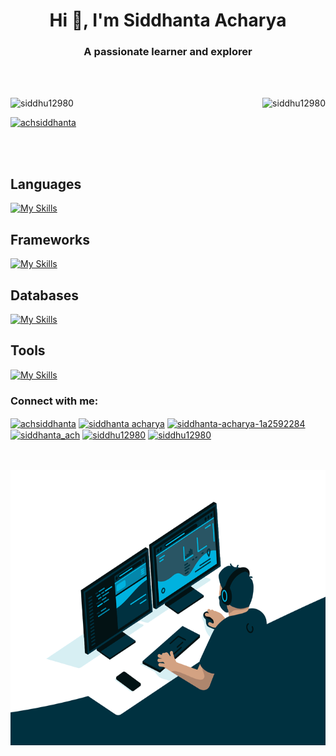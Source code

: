 <h1 align="center">Hi 👋, I'm Siddhanta Acharya</h1>
<h3 align="center">A passionate learner and explorer</h3>

<br>
<br>

<div>

<img align="right" src="https://github-readme-stats.vercel.app/api/top-langs?username=siddhu12980&show_icons=true&locale=en&layout=compact" alt="siddhu12980" />
<p align="left"> <img src="https://komarev.com/ghpvc/?username=siddhu12980&label=Profile%20views&color=0e75b6&style=flat" alt="siddhu12980" /> </p>

<p align="left"> <a href="https://twitter.com/achsiddhanta" target="blank"><img src="https://img.shields.io/twitter/follow/achsiddhanta?logo=twitter&style=for-the-badge" alt="achsiddhanta" /></a> </p>

</div>

<br>
<br>

<h2>Languages</h2>

[![My Skills](https://skillicons.dev/icons?i=dart,python,javascript)](https://skillicons.dev)

<h2>Frameworks</h2>
  
[![My Skills](https://skillicons.dev/icons?i=flutter,firebase,express)](https://skillicons.dev)

<h2>Databases</h2>
  
[![My Skills](https://skillicons.dev/icons?i=postgres,mysql,mongo)](https://skillicons.dev)

<h2>Tools</h2>

[![My Skills](https://skillicons.dev/icons?i=git,linux)](https://skillicons.dev)

</div>

<h3 align="left">Connect with me:</h3>

<p align="left">
<a href="https://twitter.com/achsiddhanta" target="blank"><img align="center" src="https://raw.githubusercontent.com/rahuldkjain/github-profile-readme-generator/master/src/images/icons/Social/twitter.svg" alt="achsiddhanta" height="30" width="40" /></a>
<a href="https://linkedin.com/in/siddhanta acharya" target="blank"><img align="center" src="https://raw.githubusercontent.com/rahuldkjain/github-profile-readme-generator/master/src/images/icons/Social/linked-in-alt.svg" alt="siddhanta acharya" height="30" width="40" /></a>
<a href="https://fb.com/siddhanta-acharya-1a2592284" target="blank"><img align="center" src="https://raw.githubusercontent.com/rahuldkjain/github-profile-readme-generator/master/src/images/icons/Social/facebook.svg" alt="siddhanta-acharya-1a2592284" height="30" width="40" /></a>
<a href="https://instagram.com/siddhanta_ach" target="blank"><img align="center" src="https://raw.githubusercontent.com/rahuldkjain/github-profile-readme-generator/master/src/images/icons/Social/instagram.svg" alt="siddhanta_ach" height="30" width="40" /></a>
<a href="https://www.hackerrank.com/siddhu12980" target="blank"><img align="center" src="https://raw.githubusercontent.com/rahuldkjain/github-profile-readme-generator/master/src/images/icons/Social/hackerrank.svg" alt="siddhu12980" height="30" width="40" /></a>
<a href="https://www.leetcode.com/siddhu12980" target="blank"><img align="center" src="https://raw.githubusercontent.com/rahuldkjain/github-profile-readme-generator/master/src/images/icons/Social/leet-code.svg" alt="siddhu12980" height="40" width="50" /></a>
</p>

<br>
<br>


<img align="right" alt="GIF" src="https://github.com/siddhu12980/siddhu12980/blob/main/code.gif?raw=true" width="750" height="440" />



